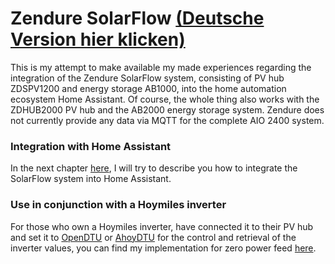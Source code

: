 # Zendure SolarFlow [(Deutsche Version hier klicken)](README.md)
This is my attempt to make available my made experiences regarding the integration of the Zendure SolarFlow system, consisting of PV hub ZDSPV1200 and energy storage AB1000, into the home automation ecosystem Home Assistant. Of course, the whole thing also works with the ZDHUB2000 PV hub and the AB2000 energy storage system. Zendure does not currently provide any data via MQTT for the complete AIO 2400 system.
### Integration with Home Assistant
In the next chapter [here](solarflow_eng.md), I will try to describe you how to integrate the SolarFlow system into Home Assistant.
### Use in conjunction with a Hoymiles inverter
For those who own a Hoymiles inverter, have connected it to their PV hub and set it to [OpenDTU](https://github.com/tbnobody/OpenDTU) or [AhoyDTU](https://ahoydtu.de/) for the control and retrieval of the inverter values, you can find my implementation for zero power feed [here](hoymiles_eng.md).
